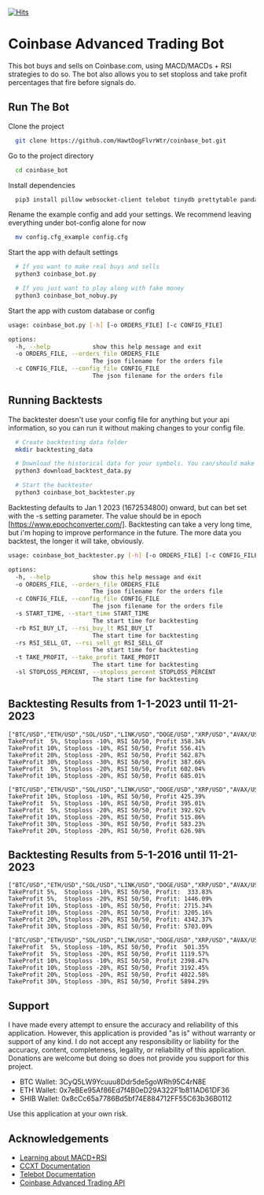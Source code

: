 [![Hits](https://hits.seeyoufarm.com/api/count/incr/badge.svg?url=https%3A%2F%2Fgithub.com%2FHawtDogFlvrWtr%2Fcoinbase_bot%2F&count_bg=%2379C83D&title_bg=%23555555&icon=&icon_color=%23E7E7E7&title=hits&edge_flat=false)](https://hits.seeyoufarm.com)

# Coinbase Advanced Trading Bot

This bot buys and sells on Coinbase.com, using MACD/MACDs + RSI strategies to do so. The bot also allows you to set stoploss and take profit percentages that fire before signals do.



## Run The Bot

Clone the project

```bash
  git clone https://github.com/HawtDogFlvrWtr/coinbase_bot.git
```

Go to the project directory

```bash
  cd coinbase_bot
```

Install dependencies

```bash
  pip3 install pillow websocket-client telebot tinydb prettytable pandas_ta pandas ccxt

```

Rename the example config and add your settings. We recommend leaving everything under bot-config alone for now

```bash
  mv config.cfg_example config.cfg
```

Start the app with default settings

```bash
  # If you want to make real buys and sells
  python3 coinbase_bot.py

  # If you just want to play along with fake money
  python3 coinbase_bot_nobuy.py
```

Start the app with custom database or config

```bash
usage: coinbase_bot.py [-h] [-o ORDERS_FILE] [-c CONFIG_FILE]

options:
  -h, --help            show this help message and exit
  -o ORDERS_FILE, --orders_file ORDERS_FILE
                        The json filename for the orders file
  -c CONFIG_FILE, --config_file CONFIG_FILE
                        The json filename for the orders file
```


## Running Backtests

The backtester doesn't use your config file for anything but your api information, so you can run it without making changes to your config file.

```bash
  # Create backtesting data folder
  mkdir backtesting_data

  # Download the historical data for your symbols. You can/should make this run hourly via cron (0 * * * *) so you always have the latest backtesting data available
  python3 download_backtest_data.py

  # Start the backtester
  python3 coinbase_bot_backtester.py
```
Backtesting defaults to Jan 1 2023 (1672534800) onward, but can bet set with the -s setting parameter. The value should be in epoch [https://www.epochconverter.com/]. Backtesting can take a very long time, but i'm hoping to improve performance in the future. The more data you backtest, the longer it will take, obviously.

```bash
usage: coinbase_bot_backtester.py [-h] [-o ORDERS_FILE] [-c CONFIG_FILE] [-s START_TIME] [-rb RSI_BUY_LT] [-rs RSI_SELL_GT] [-t TAKE_PROFIT] [-sl STOPLOSS_PERCENT]

options:
  -h, --help            show this help message and exit
  -o ORDERS_FILE, --orders_file ORDERS_FILE
                        The json filename for the orders file
  -c CONFIG_FILE, --config_file CONFIG_FILE
                        The json filename for the orders file
  -s START_TIME, --start_time START_TIME
                        The start time for backtesting
  -rb RSI_BUY_LT, --rsi_buy_lt RSI_BUY_LT
                        The start time for backtesting
  -rs RSI_SELL_GT, --rsi_sell_gt RSI_SELL_GT
                        The start time for backtesting
  -t TAKE_PROFIT, --take_profit TAKE_PROFIT
                        The start time for backtesting
  -sl STOPLOSS_PERCENT, --stoploss_percent STOPLOSS_PERCENT
                        The start time for backtesting
```

## Backtesting Results from 1-1-2023 until 11-21-2023
```
["BTC/USD","ETH/USD","SOL/USD","LINK/USD","DOGE/USD","XRP/USD","AVAX/USD"]
TakeProfit  5%, Stoploss -10%, RSI 50/50, Profit 358.34%
TakeProfit 10%, Stoploss -10%, RSI 50/50, Profit 556.41%
TakeProfit 20%, Stoploss -20%, RSI 50/50, Profit 562.87%
TakeProfit 30%, Stoploss -30%, RSI 50/50, Profit 387.66%
TakeProfit  5%, Stoploss -20%, RSI 50/50, Profit 602.04%
TakeProfit 10%, Stoploss -20%, RSI 50/50, Profit 685.01%

["BTC/USD","ETH/USD","SOL/USD","LINK/USD","DOGE/USD","XRP/USD","AVAX/USD","LTC/USD","AAVE/USD","RNDR/USD","MATIC/USD"]
TakeProfit 10%, Stoploss -10%, RSI 50/50, Profit 425.39%
TakeProfit  5%, Stoploss -10%, RSI 50/50, Profit 395.01%
TakeProfit  5%, Stoploss -20%, RSI 50/50, Profit 392.92%
TakeProfit 10%, Stoploss -20%, RSI 50/50, Profit 515.86%
TakeProfit 30%, Stoploss -30%, RSI 50/50, Profit 583.23%
TakeProfit 20%, Stoploss -20%, RSI 50/50, Profit 626.98%
```

## Backtesting Results from 5-1-2016 until 11-21-2023
```
["BTC/USD","ETH/USD","SOL/USD","LINK/USD","DOGE/USD","XRP/USD","AVAX/USD"]
TakeProfit 5%,  Stoploss -10%, RSI 50/50, Profit:  333.83%
TakeProfit 5%,  Stoploss -20%, RSI 50/50, Profit: 1446.09%
TakeProfit 10%, Stoploss -10%, RSI 50/50, Profit: 2715.34%
TakeProfit 10%, Stoploss -20%, RSI 50/50, Profit: 3205.16%
TakeProfit 20%, Stoploss -20%, RSI 50/50, Profit: 4342.37%
TakeProfit 30%, Stoploss -30%, RSI 50/50, Profit: 5703.09%

["BTC/USD","ETH/USD","SOL/USD","LINK/USD","DOGE/USD","XRP/USD","AVAX/USD","LTC/USD","AAVE/USD","RNDR/USD","MATIC/USD"]
TakeProfit  5%, Stoploss -10%, RSI 50/50, Profit  501.35%
TakeProfit  5%, Stoploss -20%, RSI 50/50, Profit 1119.57%
TakeProfit 10%, Stoploss -10%, RSI 50/50, Profit 2398.47%
TakeProfit 10%, Stoploss -20%, RSI 50/50, Profit 3192.45%
TakeProfit 20%, Stoploss -20%, RSI 50/50, Profit 4022.58%
TakeProfit 30%, Stoploss -30%, RSI 50/50, Profit 5894.29%
```

## Support

I have made every attempt to ensure the accuracy and reliability of this application. However, this application is provided "as is" without warranty or support of any kind. I do not accept any  responsibility or liability for the accuracy, content, completeness, legality, or reliability of this application. Donations are welcome but doing so does not provide you support for this project.

- BTC Wallet: 3CyQ5LW9Ycuuu8Ddr5de5goWRh95C4rN8E
- ETH Wallet: 0x7eBEe95Af86Ed7f4B0eD29A322F1b811AD61DF36
- SHIB Wallet: 0x8cCc65a7786Bd5bf74E884712FF55C63b36B0112

Use this application at your own risk.

## Acknowledgements

 - [Learning about MACD+RSI](https://www.valutrades.com/en/blog/how-to-use-macd-and-rsi-together-to-spot-buying-opportunities)
 - [CCXT Documentation](https://docs.ccxt.com/#/)
 - [Telebot Documentation](https://pytba.readthedocs.io/en/latest/)
 - [Coinbase Advanced Trading API](https://docs.cloud.coinbase.com/advanced-trade-api/docs/welcome)
